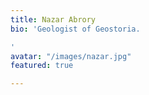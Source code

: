 ```yaml
---
title: Nazar Abrory
bio: 'Geologist of Geostoria.

'
avatar: "/images/nazar.jpg"
featured: true

---
```

